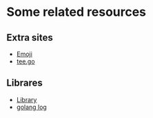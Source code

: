 # Some related resources

## Extra sites
* [Emoji](https://apps.timwhitlock.info/emoji/tables/unicode)
* [tee.go](https://gist.github.com/jerblack/4b98ba48ed3fb1d9f7544d2b1a1be287)

## Librares
* [Library](https://github.com/go-telegram-bot-api/telegram-bot-api)
* [golang log](https://pkg.go.dev/log)
